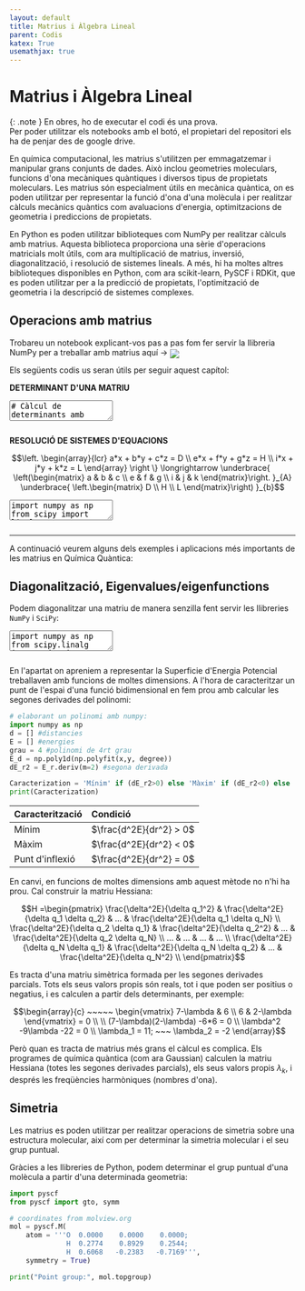 ```yaml
---
layout: default 
title: Matrius i Àlgebra Lineal
parent: Codis
katex: True
usemathjax: true
---
```


<style>{% include css/testRunCode.css %}</style>


# Matrius i Àlgebra Lineal

{: .note }
En obres, ho de executar el codi és una prova.<br>Per poder utilitzar els notebooks amb el botó, el propietari del repositori els ha de penjar des de google drive.




En química computacional, les matrius s'utilitzen per emmagatzemar i manipular grans conjunts de dades. Això inclou geometries moleculars, funcions d'ona mecàniques quàntiques i diversos tipus de propietats moleculars. Les matrius són especialment útils en mecànica quàntica, on es poden utilitzar per representar la funció d'ona d'una molècula i per realitzar càlculs mecànics quàntics com avaluacions d'energia, optimitzacions de geometria i prediccions de propietats. 

En Python es poden utilitzar biblioteques com NumPy per realitzar càlculs amb matrius. Aquesta biblioteca proporciona una sèrie d'operacions matricials molt útils, com ara multiplicació de matrius, inversió, diagonalització, i resolució de sistemes lineals. A més, hi ha moltes altres biblioteques disponibles en Python, com ara scikit-learn, PySCF i RDKit, que es poden utilitzar per a la predicció de propietats, l'optimització de geometria i la descripció de sistemes complexes.


## Operacions amb matrius

Trobareu un notebook explicant-vos pas a pas fom fer servir la llibreria NumPy per a treballar amb matrius aquí -> [<img style='display:inline; line-height:0.8em; padding:0; margin:0 0.5em -0.4em 0;' src="https://colab.research.google.com/assets/colab-badge.svg">](https://colab.research.google.com/drive/1fAmDwsSlT3sOQJdJz46bglpCRuLiqCfZ?authuser=1#scrollTo=yuoRclKllZK8&uniqifier=6&forceEdit=true&sandboxMode=true)

Els següents codis us seran útils per seguir aquest capítol:


**DETERMINANT D'UNA MATRIU**

<pre><code><textarea>
# Càlcul de determinants amb NumPy
import numpy as np

# Definim una matriu simètrica
M = np.array([[1,2,3,4],
              [2,9,5,6],
              [3,5,1,7],
              [4,6,7,8]])

# Calculem el determinant amb NumPy
det_M = np.linalg.det(M)
print("Determinant de la matriu M:", det_M)
</textarea><form id="codeForm" autocomplete="off"><input type="hidden" name="code" id="code"/></form></code></pre>


**RESOLUCIÓ DE SISTEMES D'EQUACIONS**

$$\left. \begin{array}{lcr}
    a*x + b*y + c*z = D \\
    e*x + f*y + g*z = H \\
    i*x + j*y + k*z = L
\end{array} \right \} \longrightarrow
\underbrace{ \left(\begin{matrix}
    a & b & c \\
    e & f & g \\
    i & j & k
\end{matrix}\right. }_{A}
\underbrace{ \left.\begin{matrix} D \\ H \\ L \end{matrix}\right) }_{b}$$

<pre><code><textarea>
import numpy as np
from scipy import linalg

# Matriu de coeficients
A = np.array([[1,1,1],[1,2,-3],[3,4,2]])

# Vector de "resultats"
b = np.array([0,0,-1])

# Resol l'equació lineal Ax = b amb scipy.linalg.solve
x = linalg.solve(A, b)
print("Solution:", x)
</textarea><form id="codeForm" autocomplete="off"><input type="hidden" name="code" id="code"/></form></code></pre>


---

A continuació veurem alguns dels exemples i aplicacions més importants de les matrius en Química Quàntica:


## Diagonalització, Eigenvalues/eigenfunctions

Podem diagonalitzar una matriu de manera senzilla fent servir les llibreries `NumPy` i `SciPy`:

<pre><code><textarea>
import numpy as np
from scipy.linalg import eig, inv
A = np.matrix([[8,10,10],[0,3,0],[-5,-10,-7]])
eVals,eVecs = eig(A)    
print(eVals)
print(eVecs)
</textarea><form id="codeForm" autocomplete="off"><input type="hidden" name="code" id="code"/></form></code></pre>

En l'apartat on apreniem a representar la Superficie d'Energia Potencial treballaven amb funcions de moltes dimensions. A l'hora de caracteritzar un punt de l'espai d'una funció bidimensional en fem prou amb calcular les segones derivades del polinomi:

```py
# elaborant un polinomi amb numpy:
import numpy as np
d = [] #distancies
E = [] #energies
grau = 4 #polinomi de 4rt grau
E_d = np.poly1d(np.polyfit(x,y, degree))
dE_r2 = E_r.deriv(m=2) #segona derivada

Caracterization = 'Mínim' if (dE_r2>0) else 'Màxim' if (dE_r2<0) else 'stationary point' if (dE_r2==0) else ''
print(Caracterization)
```

| Caracterització | Condició |
|:--|:--|
| Mínim | $\frac{d^2E}{dr^2} > 0$ |
| Màxim | $\frac{d^2E}{dr^2} < 0$ |
| Punt d'inflexió | $\frac{d^2E}{dr^2} = 0$ |

En canvi, en funcions de moltes dimensions amb aquest mètode no n'hi ha prou. Cal construir la matriu Hessiana:

$$H =\begin{pmatrix} 
  \frac{\delta^2E}{\delta q_1^2} & \frac{\delta^2E}{\delta q_1 \delta q_2} & … & \frac{\delta^2E}{\delta q_1 \delta q_N} \\ 
  \frac{\delta^2E}{\delta q_2 \delta q_1} & \frac{\delta^2E}{\delta q_2^2} & … & \frac{\delta^2E}{\delta q_2 \delta q_N} \\ 
  … & … & … & … \\ 
  \frac{\delta^2E}{\delta q_N \delta q_1} & \frac{\delta^2E}{\delta q_N \delta q_2} & … & \frac{\delta^2E}{\delta q_N^2} \\ 
\end{pmatrix}$$

Es tracta d'una matriu simètrica formada per les segones derivades parcials. Tots els seus valors propis són reals, tot i que poden ser positius o negatius, i es calculen a partir dels determinants, per exemple:

$$\begin{array}{c}
    ~~~~~
    \begin{vmatrix}
    7-\lambda & 6 \\
    6 & 2-\lambda
    \end{vmatrix} = 0 \\
\\
(7-\lambda)(2-\lambda) -6*6 = 0 \\
\lambda^2 -9\lambda -22 = 0 \\
\lambda_1 = 11; ~~~ \lambda_2 = -2
\end{array}$$

Però quan es tracta de matrius més grans el càlcul es complica. Els programes de química quàntica (com ara Gaussian) calculen la matriu Hessiana (totes les segones derivades parcials), els seus valors propis $\lambda_k$, i després les freqüències harmòniques (nombres d'ona).


## Simetria

Les matrius es poden utilitzar per realitzar operacions de simetria sobre una estructura molecular, així com per determinar la simetria molecular i el seu grup puntual.

Gràcies a les llibreries de Python, podem determinar el grup puntual d'una molècula a partir d'una determinada geometria:

```py
import pyscf
from pyscf import gto, symm

# coordinates from molview.org
mol = pyscf.M(
    atom = '''O  0.0000    0.0000    0.0000;
              H  0.2774    0.8929    0.2544;
              H  0.6068   -0.2383   -0.7169''',
    symmetry = True)

print("Point group:", mol.topgroup)
```








<script>{% include js/testRunCode.js %}</script>
